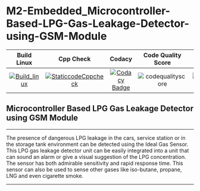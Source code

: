 # M2-Embedded_Microcontroller-Based-LPG-Gas-Leakage-Detector-using-GSM-Module
 | Build Linux | Cpp Check | Codacy | Code Quality Score | Code Grade |
 | :---------: | :-------: | :----: | :-----------------:| :---------:|
 | [![Build_linux](https://github.com/Nikitha5399/M1_GAME_ROCKPAPERSCISSORS/actions/workflows/build_linux.yml/badge.svg)](https://github.com/Nikitha5399/M1_GAME_ROCKPAPERSCISSORS/actions/workflows/build_linux.yml) | [![StaticcodeCppcheck](https://github.com/Nikitha5399/M1_GAME_ROCKPAPERSCISSORS/actions/workflows/cppcheck.yml/badge.svg)](https://github.com/Nikitha5399/M1_GAME_ROCKPAPERSCISSORS/actions/workflows/cppcheck.yml) | [![Codacy Badge](https://app.codacy.com/project/badge/Grade/c786ec4e514a46d9b228a7513e2653f2)](https://www.codacy.com/gh/Nikitha5399/M2-Embedded_Microcontroller-Based-LPG-Gas-Leakage-Detector-using-GSM-Module/dashboard?utm_source=github.com&amp;utm_medium=referral&amp;utm_content=Nikitha5399/M2-Embedded_Microcontroller-Based-LPG-Gas-Leakage-Detector-using-GSM-Module&amp;utm_campaign=Badge_Grade) | ![codequalityscore](https://api.codiga.io/project/30232/score/svg) | ![codegrade](https://api.codiga.io/project/30232/status/svg)

## Microcontroller Based LPG Gas Leakage Detector using GSM Module

---

The presence of dangerous LPG leakage in the cars, service station or in the storage tank environment can be detected using the Ideal Gas Sensor. This LPG gas leakage detector unit can be easily integrated into a unit that can sound an alarm or give a visual suggestion of the LPG concentration. The sensor has both admirable sensitivity and rapid response time. This sensor can also be used to sense other gases like iso-butane, propane, LNG and even cigarette smoke.

---
